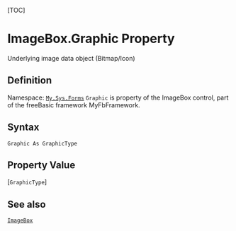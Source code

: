 [TOC]
# ImageBox.Graphic Property
Underlying image data object (Bitmap/Icon)
## Definition
Namespace: [`My.Sys.Forms`](My.Sys.Forms.md)
`Graphic` is property of the ImageBox control, part of the freeBasic framework MyFbFramework.
## Syntax
```freeBasic
Graphic As GraphicType
```
## Property Value
[`GraphicType`]
## See also
[`ImageBox`](ImageBox.md)
